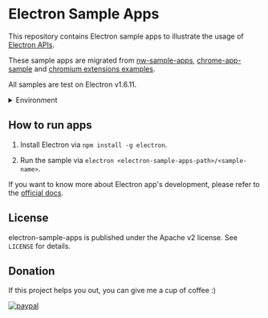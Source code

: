 # Electron Sample Apps

This repository contains Electron sample apps to illustrate the usage of
[Electron APIs](https://github.com/electron/electron/tree/master/docs).

These sample apps are migrated from [nw-sample-apps](https://github.com/zcbenz/nw-sample-apps),
[chrome-app-sample](https://github.com/GoogleChrome/chrome-app-samples) and
[chromium extensions examples](https://code.google.com/p/chromium/codesearch#chromium/src/chrome/common/extensions/docs/examples/&sq=package:chromium&type=cs).

All samples are test on Electron v1.6.11.

<details>
  <summary>Environment</summary>
  
  ```
  ➜ npx envinfo --system --binaries --browsers
  npx: installed 1 in 0.63s

  System:
    OS: macOS 14.1.2
    CPU: (10) x64 Apple M1 Pro
    Memory: 16.83 MB / 32.00 GB
    Shell: 5.9 - /bin/zsh
  Binaries:
    Node: 12.22.12 - ~/.nvm/versions/node/v12.22.12/bin/node
    Yarn: 1.22.21 - ~/.nvm/versions/node/v12.22.12/bin/yarn
    npm: 6.14.16 - ~/.nvm/versions/node/v12.22.12/bin/npm
    bun: 1.0.16 - /opt/homebrew/bin/bun
    Watchman: 2023.12.04.00 - /opt/homebrew/bin/watchman
  Browsers:
    Chrome: 120.0.6099.234
    Safari: 17.1.2
  ```

</details>

## How to run apps

1. Install Electron via `npm install -g electron`.

2. Run the sample via `electron <electron-sample-apps-path>/<sample-name>`.

If you want to know more about Electron app's development, please refer to the
[official docs](https://github.com/electron/electron/blob/master/docs/tutorial/quick-start.md).

## License

electron-sample-apps is published under the Apache v2 license. See `LICENSE` for details.

## Donation

If this project helps you out, you can give me a cup of coffee :)

[![paypal](https://img.shields.io/badge/donate-paypal-brightgreen.svg)](https://www.paypal.com/cgi-bin/webscr?cmd=_s-xclick&hosted_button_id=ZVNVLSK6P6JRG)